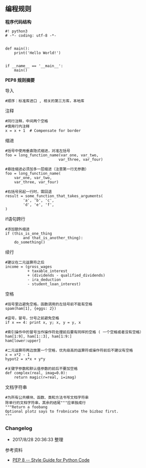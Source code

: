 ## 编程规则 

**程序代码结构**  

    #! python3
    # -*- coding: utf-8 -*-


    def main():
        print('Hello World!')


    if __name__ == '__main__':
        main()

**PEP8 规则摘要**  

导入  

    #顺序：标准库进口 , 相关的第三方库，本地库  

注释  

    #同行注释，中间两个空格
    #慎用行内注释  
    x = x + 1  # Compensate for border

缩进  

    #括号中使用垂直隐式缩进，对准左括号  
    foo = long_function_name(var_one, var_two,
                            var_three, var_four)  

    #悬挂缩进必须加多一层缩进（注意第一行无参数）  
    foo = long_function_name(
        var_one, var_two,
        var_three, var_four)

    #右括号另起一行时，需回退  
    result = some_function_that_takes_arguments(
            'a', 'b', 'c',
            'd', 'e', 'f',
    )

if语句跨行  

    #添加额外缩进  
    if (this_is_one_thing
            and that_is_another_thing):
        do_something()

续行

    #建议在二元运算符之后  
    income = (gross_wages
              + taxable_interest
              + (dividends - qualified_dividends)
              - ira_deduction
              - student_loan_interest) 

空格  

    #括号里边避免空格，函数调用的左括号前不能有空格  
    spam(ham[1], {eggs: 2})

    #逗号，冒号，分号之前避免空格
    if x == 4: print x, y; x, y = y, x

    #索引操作中的冒号当作操作符处理前后要有同样的空格 ( 一个空格或者没有空格）  
    ham[1:9], ham[1::3], ham[1:9:]  
    ham[lower:upper]  

    #二元运算符两边放置一个空格，优先级高的运算符或操作符前后不建议有空格  
    x = x*2 - 1  
    hypot2 = x*x + y*y

    #关键字参数和默认值参数的前后不要加空格  
    def complex(real, imag=0.0):
        return magic(r=real, i=imag)

文档字符串  

    #为所有公共模块、函数、类和方法书写文档字符串  
    除单行的文档字符串，其余的结尾"""应单独成行  
    """Return a foobang 
    Optional plotz says to frobnicate the bizbaz first. 
    """

### Changelog  

- 2017/8/28 20:36:33 整理  

参考资料  

- [PEP 8 -- Style Guide for Python Code](https://www.python.org/dev/peps/pep-0008/)
